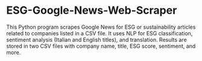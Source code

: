 # ESG-Google-News-Web-Scraper
 This Python program scrapes Google News for ESG or sustainability articles related to companies listed in a CSV file. It uses NLP for ESG classification, sentiment analysis (Italian and English titles), and translation. Results are stored in two CSV files with company name, title, ESG score, sentiment, and more.
